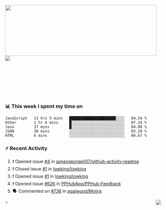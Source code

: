 <p>
  <img align="left" width="490" height="165" src="https://github-readme-stats.vercel.app/api?username=lowking&show_icons=true&hide_border=true&line_height=20&title_color=000000&icon_color=555&show_owner=true&text_color=777"/>
  <p></br></br>
    <a href="https://t.me/Violettoy_bot"><img src="https://img.shields.io/badge/Telegram-%2352A4DB.svg?&style=social&logo=telegram&logoColor=white" /></a>
  </p>
  </br>
  </br>
  </br>
  </br>
</p>
</br>

### 📊 **This week I spent my time on**
<!--START_SECTION:waka-->
```text
JavaScript   13 hrs 5 mins   █████████████████████░░░░   84.54 % 
Other        1 hr 8 mins     █░░░░░░░░░░░░░░░░░░░░░░░░   07.34 % 
Java         37 mins         █░░░░░░░░░░░░░░░░░░░░░░░░   04.08 % 
JSON         30 mins         ░░░░░░░░░░░░░░░░░░░░░░░░░   03.29 % 
HTML         6 mins          ░░░░░░░░░░░░░░░░░░░░░░░░░   00.67 %
```
<!--END_SECTION:waka-->

### :zap: Recent Activity

<!--START_SECTION:activity-->
1. ❗️ Opened issue [#4](https://github.com//jamesgeorge007/github-activity-readme/issues/4) in [jamesgeorge007/github-activity-readme](https://github.com//jamesgeorge007/github-activity-readme)
2. ❗️ Closed issue [#1](https://github.com//lowking/lowking/issues/1) in [lowking/lowking](https://github.com//lowking/lowking)
3. ❗️ Opened issue [#1](https://github.com//lowking/lowking/issues/1) in [lowking/lowking](https://github.com//lowking/lowking)
4. ❗️ Opened issue [#626](https://github.com//PPHubApp/PPHub-Feedback/issues/626) in [PPHubApp/PPHub-Feedback](https://github.com//PPHubApp/PPHub-Feedback)
5. 🗣 Commented on [#736](https://github.com//agalwood/Motrix/issues/736) in [agalwood/Motrix](https://github.com//agalwood/Motrix)
<!--END_SECTION:activity-->

✨<img align="right" src="http://profile-counter.glitch.me/lowking/count.svg"/>
